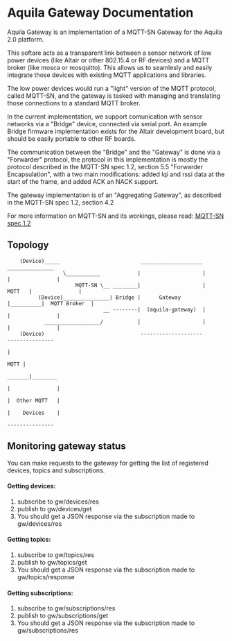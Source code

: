 # Aquila Gateway Documentation

Aquila Gateway is an implementation of a MQTT-SN Gateway for the Aquila 2.0 platform.

This softare acts as a transparent link between a sensor network of low power devices (like Altair or other 802.15.4 or RF devices) and a MQTT broker (like mosca or mosquitto). This allows us to seamlesly and easily integrate those devices with existing MQTT applications and libraries.

The low power devices would run a "light" version of the MQTT protocol, called MQTT-SN, and the gateway is tasked with managing and translating those connections to a standard MQTT broker.

In the current implementation, we support comunication with sensor networks via a "Bridge" device, connected via serial port. An example Bridge firmware implementation exists for the Altair development board, but should be easily portable to other RF boards.

The communication between the "Bridge" and the "Gateway" is done via a "Forwarder" protocol, the protocol in this implementation is mostly the protocol described in the MQTT-SN spec 1.2, section 5.5 "Forwarder Encapsulation", with a two main modifications: added lqi and rssi data at the start of the frame, and added ACK an NACK support. 

The gateway implementation is of an "Aggregating Gateway", as described in the MQTT-SN spec 1.2, section 4.2

For more information on MQTT-SN and its workings, please read: [MQTT-SN spec 1.2](http://mqtt.org/new/wp-content/uploads/2009/06/MQTT-SN_spec_v1.2.pdf)

## Topology

```
    (Device)_____                          ____________________            _______________
                  \___________            |                    |          |               |
                      MQTT-SN \__ ________|                    |   MQTT   |               |
          (Device)_______________| Bridge |      Gateway       |__________|  MQTT Broker  |
                               __ --------|  (aquila-gateway)  |          |               |
            __________________/           |                    |          |               |
    (Device)                               --------------------            ---------------
                                                                                  |
                                                                             MQTT |
                                                                           _______|________
                                                                          |               |
                                                                          |  Other MQTT   |
                                                                          |    Devices    |
                                                                           ---------------
```

## Monitoring gateway status

You can make requests to the gateway for getting the list of registered devices, topics and subscriptions.

#### Getting devices:

1. subscribe to gw/devices/res
2. publish to gw/devices/get
3. You should get a JSON response via the subscription made to gw/devices/res

#### Getting topics:

1. subscribe to gw/topics/res
2. publish to gw/topics/get
3. You should get a JSON response via the subscription made to gw/topics/response

#### Getting subscriptions:

1. subscribe to gw/subscriptions/res
2. publish to gw/subscriptions/get
3. You should get a JSON response via the subscription made to gw/subscriptions/res
